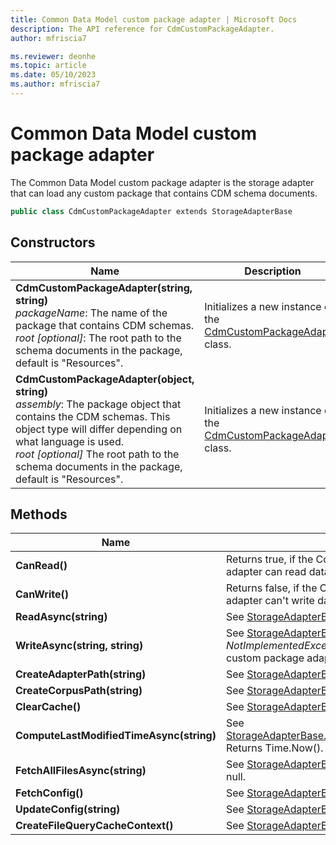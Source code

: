 ```yaml
---
title: Common Data Model custom package adapter | Microsoft Docs
description: The API reference for CdmCustomPackageAdapter.
author: mfriscia7

ms.reviewer: deonhe 
ms.topic: article
ms.date: 05/10/2023
ms.author: mfriscia7
---
```


# Common Data Model custom package adapter

The Common Data Model custom package adapter is the storage adapter that can load any custom package that contains CDM schema documents. 


```csharp
public class CdmCustomPackageAdapter extends StorageAdapterBase
```

## Constructors
|Name|Description|
|---|---|
|**CdmCustomPackageAdapter(string, string)**<br/>*packageName*: The name of the package that contains CDM schemas.<br/>*root [optional]*: The root path to the schema documents in the package, default is "Resources".|Initializes a new instance of the [CdmCustomPackageAdapter](cdmcustompackageadapter.md) class.|
|**CdmCustomPackageAdapter(object, string)**<br/>*assembly*: The package object that contains the CDM schemas. This object type will differ depending on what language is used.<br/>*root [optional]* The root path to the schema documents in the package, default is "Resources".|Initializes a new instance of the [CdmCustomPackageAdapter](cdmcustompackageadapter.md) class.|

## Methods
|Name|Description|Return Type|
|---|---|---|
|**CanRead()**|Returns true, if the Common Data Model custom package adapter can read data.|bool|
|**CanWrite()**|Returns false, if the Common Data Model custom package adapter can't write data to its source.|bool|
|**ReadAsync(string)**|See [StorageAdapterBase.ReadAsync(...)](storageadapterbase.md#methods).|Task\<string>|
|**WriteAsync(string, string)**|See [StorageAdapterBase.WriteAsync(...)](storageadapterbase.md#methods). Throws a *NotImplementedException* if the Common Data Model custom package adapter can't write to its source.|Task|
|**CreateAdapterPath(string)**|See [StorageAdapterBase.CreateAdapterPath(...)](storageadapterbase.md#methods).|string|
|**CreateCorpusPath(string)**|See [StorageAdapterBase.CreateCorpusPath(...)](storageadapterbase.md#methods).|string|
|**ClearCache()**|See [StorageAdapterBase.ClearCache()](storageadapterbase.md#methods).|void|
|**ComputeLastModifiedTimeAsync(string)**|See [StorageAdapterBase.ComputeLastModifiedTimeAsync(...)](storageadapterbase.md#methods). Returns Time.Now().|Task\<DateTimeOffset?>|
|**FetchAllFilesAsync(string)**|See [StorageAdapterBase.FetchAllFilesAsync(...)](storageadapterbase.md#methods). Returns null.|Task\<List\<string>>|
|**FetchConfig()**|See [StorageAdapterBase.FetchConfig()](storageadapterbase.md#methods).|string|
|**UpdateConfig(string)**|See [StorageAdapterBase.UpdateConfig(...)](storageadapterbase.md#methods).|void|
|**CreateFileQueryCacheContext()**|See [StorageAdapterBase.CreateFileQueryCacheContext()](storageadapterbase.md#methods).|IDisposable|

